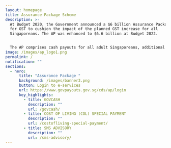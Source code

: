 ```yaml
---
layout: homepage
title: Assurance Package Scheme
description: >-
  At Budget 2020, the Government announced a $6 billion Assurance Package (AP)
  for GST to cushion the impact of the planned GST increase for all
  Singaporeans. The AP was enhanced to $6.6 billion at Budget 2022.


  The AP comprises cash payouts for all adult Singaporeans, additional cash for lower-income seniors, additional GST Voucher – U-Save, MediSave top-ups for children and seniors, and Community Development Council (CDC) Vouchers for Singaporean households. In addition, the Government will provide a top up to the Citizens’ Consultative Committee (CCC) ComCare Fund and grants to self-help groups.
image: /images/ap_logo1.png
permalink: /
notification: ""
sections:
  - hero:
      title: "Assurance Package "
      background: /images/banner3.png
      button: Login to e-services
      url: https://www.govpayouts.gov.sg/cds/ap/login
      key_highlights:
        - title: GOVCASH
          description: ""
          url: /govcash/
        - title: COST OF LIVING (COL) SPECIAL PAYMENT
          description: ""
          url: /costofliving-special-payment/
        - title: SMS ADVISORY
          description: ""
          url: /sms-advisory/
---
```


